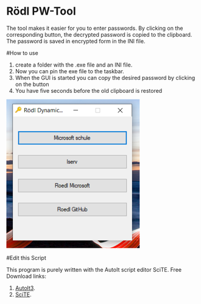 # Rödl PW-Tool
The tool makes it easier for you to enter passwords. 
By clicking on the corresponding button, the decrypted password is copied to the clipboard. 
The password is saved in encrypted form in the INI file.

#How to use 
1. create a folder with the .exe file and an INI file.
2. Now you can pin the exe file to the taskbar. 
3. When the GUI is started you can copy the desired password by clicking on the button
4. You have five seconds before the old clipboard is restored


![image](https://github.com/roedl-dynamics/PW-Tool/blob/main/PW%20Tool.PNG)

#Edit this Script 

This program is purely written with the AutoIt script editor SciTE.
Free Download links: 
1.  [AutoIt3](https://www.autoitscript.com/site/autoit/downloads/).
2.	[SciTE](https://www.autoitscript.com/site/autoit-script-editor/downloads/).


